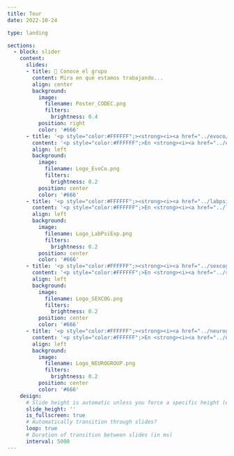 ```yaml
---
title: Tour
date: 2022-10-24

type: landing

sections:
  - block: slider
    content:
      slides:
      - title: 👋 Conoce el grupo
        content: Mira en qué estamos trabajando...
        align: center
        background:
          image:
            filename: Poster_CODEC.png
            filters:
              brightness: 0.4
          position: right
          color: '#666'
      - title: '<p style="color:#FFFFFF";><strong><i><a href="../evoco/" style="color:#FF8080";>EvoCo</i></strong>: Laboratorio de Evolución y Comportamiento Humano</a></p>'
        content: '<p style="color:#FFFFFF";>En <strong><i><a href="../evoco/" style="color:#FF8080";>EvoCo</a></i></strong> estudiamos el comportamiento humano desde una perspectiva evolutiva</p>'
        align: left
        background:
          image:
            filename: Logo_EvoCo.png
            filters:
              brightness: 0.2
          position: center
          color: '#666'
      - title: '<p style="color:#FFFFFF";><strong><i><a href="../labpsiexp/" style="color:#AAAAFF";>LabPsiExp</i></strong>: Laboratorio de Psicología Experimental</a></p>'
        content: '<p style="color:#FFFFFF";>En <strong><i><a href="../labpsiexp/" style="color:#AAAAFF";>LabPsiExp</a></i></strong> integramos los niveles de análisis y métodos de las neurociencias básicas y aplicadas a la comprensión de los procesos cognitivos y afectivos que subyacen al comportamiento humano</p>'
        align: left
        background:
          image:
            filename: Logo_LabPsiExp.png
            filters:
              brightness: 0.2
          position: center
          color: '#666'
      - title: '<p style="color:#FFFFFF";><strong><i><a href="../sexcog/" style="color:#AAAAFF";>SEXCOG</a></i></strong>: semillero de investigación</p>'
        content: '<p style="color:#FFFFFF";>En <strong><i><a href="../sexcog/" style="color:#AAAAFF";>SEXCOG</a></i></strong> estudiamos la sexualidad y afectividad humana desde una perspectiva neurocognitiva</p>'
        align: left
        background:
          image:
            filename: Logo_SEXCOG.png
            filters:
              brightness: 0.2
          position: center
          color: '#666'
      - title: '<p style="color:#FFFFFF";><strong><i><a href="../neurogroup/" style="color:#00FFFF";>NEUROGROUP</a></i></strong>: semillero de investigación</p>'
        content: '<p style="color:#FFFFFF";>En <strong><i><a href="../neurogroup/" style="color:#00FFFF";>NEUROGROUP</a></i></strong> analizamos procesos cognitivo-afectivos en la enfermedad mental durante el curso de la vida</p>'
        align: left
        background:
          image:
            filename: Logo_NEUROGROUP.png
            filters:
              brightness: 0.2
          position: center
          color: '#666'
    design:
      # Slide height is automatic unless you force a specific height (e.g. '400px')
      slide_height: ''
      is_fullscreen: true
      # Automatically transition through slides?
      loop: true
      # Duration of transition between slides (in ms)
      interval: 5000
---
```

